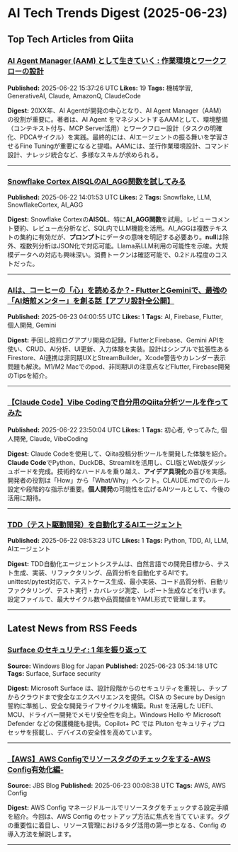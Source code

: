 # AI Tech Trends Digest (2025-06-23)


## Top Tech Articles from Qiita


### [AI Agent Manager (AAM) として生きていく : 作業環境とワークフローの設計](https://qiita.com/icoxfog417/items/f15e92f05b14411fd642)
**Published:** 2025-06-22 15:37:26 UTC
**Likes:** 19
**Tags:** 機械学習, GenerativeAI, Claude, AmazonQ, ClaudeCode

**Digest:**
20XX年、AI Agentが開発の中心となり、AI Agent Manager（AAM）の役割が重要に。著者は、AI Agent をマネジメントするAAMとして、環境整備（コンテキスト付与、MCP Server活用）とワークフロー設計（タスクの明確化、PDCAサイクル）を実践。最終的には、AIエージェントの振る舞いを学習させるFine Tuningが重要になると提唱。AAMには、並行作業環境設計、コマンド設計、ナレッジ統合など、多様なスキルが求められる。

---

### [Snowflake Cortex AISQLのAI_AGG関数を試してみる](https://qiita.com/abe_masanori/items/18b143193c9f84a15a6c)
**Published:** 2025-06-22 14:01:53 UTC
**Likes:** 2
**Tags:** Snowflake, LLM, SnowflakeCortex, AI_AGG

**Digest:**
Snowflake Cortexの**AISQL**、特に**AI_AGG関数**を試用。レビューコメント要約、レビュー点分析など、SQL内でLLM機能を活用。AI_AGGは複数テキストの集約に有効だが、**プロンプト**にデータの意味を明記する必要あり。**null**は除外、複数列分析はJSON化で対応可能。Llama系LLM利用の可能性を示唆。大規模データへの対応も興味深い。消費トークンは確認可能で、0.2ドル程度のコストだった。

---

### [AIは、コーヒーの「心」を読めるか？- FlutterとGeminiで、最強の「AI焙煎メンター」を創る話【アプリ設計全公開】](https://qiita.com/takutosat/items/b157468eca9b2f412979)
**Published:** 2025-06-23 04:00:55 UTC
**Likes:** 1
**Tags:** AI, Firebase, Flutter, 個人開発, Gemini

**Digest:**
手回し焙煎ログアプリ開発の記録。FlutterとFirebase、Gemini APIを使い、CRUD、AI分析、UI更新、入力体験を実装。設計はシンプルで拡張性あるFirestore、AI連携は非同期UXとStreamBuilder。Xcode警告やカレンダー表示問題も解決。M1/M2 Macでのpod、非同期UIの注意点などFlutter, Firebase開発のTipsを紹介。

---

### [【Claude Code】Vibe Codingで自分用のQiita分析ツールを作ってみた](https://qiita.com/ryu-ki/items/783397f8955acf8cd1f9)
**Published:** 2025-06-22 23:50:04 UTC
**Likes:** 1
**Tags:** 初心者, やってみた, 個人開発, Claude, VibeCoding

**Digest:**
Claude Codeを使用して、Qiita投稿分析ツールを開発した体験を紹介。**Claude Code**でPython、DuckDB、Streamlitを活用し、CLI版とWeb版ダッシュボードを完成。技術的なハードルを乗り越え、**アイデア具現化**の喜びを実感。開発者の役割は「How」から「What/Why」へシフト。CLAUDE.mdでのルール設定や段階的な指示が重要。**個人開発**の可能性を広げるAIツールとして、今後の活用に期待。

---

### [TDD（テスト駆動開発）を自動化するAIエージェント](https://qiita.com/ymgc3/items/185ae41978f83f0c4152)
**Published:** 2025-06-22 08:53:23 UTC
**Likes:** 1
**Tags:** Python, TDD, AI, LLM, AIエージェント

**Digest:**
TDD自動化エージェントシステムは、自然言語での開発目標から、テスト生成、実装、リファクタリング、品質分析を自動化するAIです。unittest/pytest対応で、テストケース生成、最小実装、コード品質分析、自動リファクタリング、テスト実行・カバレッジ測定、レポート生成などを行います。設定ファイルで、最大サイクル数や品質閾値をYAML形式で管理します。

---

## Latest News from RSS Feeds


### [Surface のセキュリティ: 1 年を振り返って](https://blogs.windows.com/japan/2025/06/23/surfaceitpro-surface-security-year-in-review/)
**Source:** Windows Blog for Japan
**Published:** 2025-06-23 05:34:18 UTC
**Tags:** Surface, Surface security

**Digest:**
Microsoft Surface は、設計段階からのセキュリティを重視し、チップからクラウドまで安全なエクスペリエンスを提供。CISA の Secure by Design 誓約に準拠し、安全な開発ライフサイクルを構築。Rust を活用した UEFI、MCU、ドライバー開発でメモリ安全性を向上。Windows Hello や Microsoft Defender などの保護機能も提供。Copilot+ PC では Pluton セキュリティプロセッサを搭載し、デバイスの安全性を高めています。

---

### [【AWS】AWS Configでリソースタグのチェックをする-AWS Config有効化編-](https://blog.jbs.co.jp/entry/2025/06/23/090838)
**Source:** JBS Blog
**Published:** 2025-06-23 00:08:38 UTC
**Tags:** AWS, AWS Config

**Digest:**
AWS Config マネージドルールでリソースタグをチェックする設定手順を紹介。今回は、AWS Config のセットアップ方法に焦点を当てています。タグの重要性に着目し、リソース管理におけるタグ活用の第一歩となる、Config の導入方法を解説します。

---